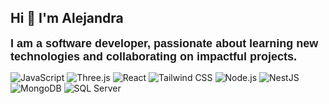 ## Hi 👋 I'm Alejandra

<span style="font-family: 'Space Grotesk', sans-serif; font-size: 18px;">
  <strong>I am a software developer, passionate about learning new technologies and collaborating on impactful projects.</strong>
</span>

![JavaScript](https://img.shields.io/badge/-JavaScript-F7DF1E?style=flat&logo=javascript&logoColor=black)
![Three.js](https://img.shields.io/badge/-Three.js-000000?style=flat&logo=three.js&logoColor=white)
![React](https://img.shields.io/badge/-React-61DAFB?style=flat&logo=react&logoColor=white)
![Tailwind CSS](https://img.shields.io/badge/-Tailwind%20CSS-38B2AC?style=flat&logo=tailwind-css&logoColor=white)
![Node.js](https://img.shields.io/badge/-Node.js-339933?style=flat&logo=node.js&logoColor=white)
![NestJS](https://img.shields.io/badge/-NestJS-E0234E?style=flat&logo=nestjs&logoColor=white)
![MongoDB](https://img.shields.io/badge/-MongoDB-47A248?style=flat&logo=mongodb&logoColor=white)
![SQL Server](https://img.shields.io/badge/-SQL%20Server-CC2927?style=flat&logo=microsoft-sql-server&logoColor=white)
